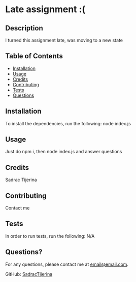 
  
  # Late assignment :( 
  ## Description
  I turned this assignment late, was moving to a new state
  ## Table of Contents
  * [Installation](#installation)
  * [Usage](#usage)
  * [Credits](#credits)
  * [Contributing](#Contributing)
  * [Tests](#tests)
  * [Questions](#questions)
  
  ## Installation
  To install the dependencies, run the following: 
  node index.js
  ## Usage 
  Just do npm i, then node index.js and answer questions
  ## Credits 
  Sadrac Tijerina
  ## Contributing
  Contact me
  ## Tests
  In order to run tests, run the following:
  N/A
  ## Questions?
  For any questions, please contact me at [email@email.com](mailto:email@email.com). 
  
  GitHub: [SadracTijerina](https://github.com/SadracTijerina) 
